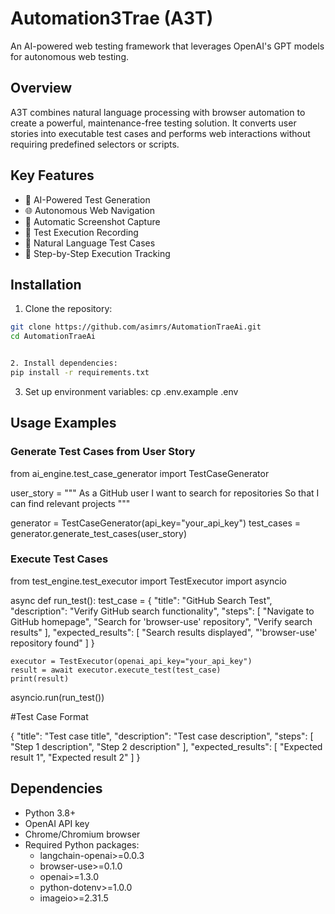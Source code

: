# Automation3Trae (A3T)

An AI-powered web testing framework that leverages OpenAI's GPT models for autonomous web testing.

## Overview

A3T combines natural language processing with browser automation to create a powerful, maintenance-free testing solution. It converts user stories into executable test cases and performs web interactions without requiring predefined selectors or scripts.

## Key Features

- 🤖 AI-Powered Test Generation
- 🌐 Autonomous Web Navigation
- 📸 Automatic Screenshot Capture
- 🎥 Test Execution Recording
- 📝 Natural Language Test Cases
- 🔄 Step-by-Step Execution Tracking

## Installation

1. Clone the repository:
```bash
git clone https://github.com/asimrs/AutomationTraeAi.git
cd AutomationTraeAi


2. Install dependencies:
pip install -r requirements.txt
```

3. Set up environment variables:
cp .env.example .env

## Usage Examples
### Generate Test Cases from User Story

from ai_engine.test_case_generator import TestCaseGenerator

user_story = """
As a GitHub user
I want to search for repositories
So that I can find relevant projects
"""

generator = TestCaseGenerator(api_key="your_api_key")
test_cases = generator.generate_test_cases(user_story)

### Execute Test Cases
from test_engine.test_executor import TestExecutor
import asyncio

async def run_test():
    test_case = {
        "title": "GitHub Search Test",
        "description": "Verify GitHub search functionality",
        "steps": [
            "Navigate to GitHub homepage",
            "Search for 'browser-use' repository",
            "Verify search results"
        ],
        "expected_results": [
            "Search results displayed",
            "'browser-use' repository found"
        ]
    }

    executor = TestExecutor(openai_api_key="your_api_key")
    result = await executor.execute_test(test_case)
    print(result)

asyncio.run(run_test())


#Test Case Format

{
    "title": "Test case title",
    "description": "Test case description",
    "steps": [
        "Step 1 description",
        "Step 2 description"
    ],
    "expected_results": [
        "Expected result 1",
        "Expected result 2"
    ]
}


## Dependencies
- Python 3.8+
- OpenAI API key
- Chrome/Chromium browser
- Required Python packages:
  - langchain-openai>=0.0.3
  - browser-use>=0.1.0
  - openai>=1.3.0
  - python-dotenv>=1.0.0
  - imageio>=2.31.5